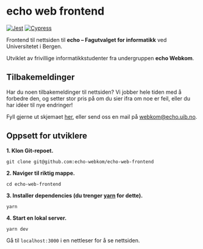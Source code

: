 # echo web frontend

[![Jest](https://github.com/echo-webkom/echo-web-frontend/actions/workflows/jest_test.yaml/badge.svg)](https://github.com/echo-webkom/echo-web-frontend/actions/workflows/jest_test.yaml)
[![Cypress](https://github.com/echo-webkom/echo-web-frontend/actions/workflows/cypress_test.yaml/badge.svg)](https://github.com/echo-webkom/echo-web-frontend/actions/workflows/cypress_test.yaml)

Frontend til nettsiden til **echo – Fagutvalget for informatikk** ved Universitetet i Bergen.

Utviklet av frivillige informatikkstudenter fra undergruppen **echo Webkom**.

## Tilbakemeldinger

Har du noen tilbakemeldinger til nettsiden?
Vi jobber hele tiden med å forbedre den,
og setter stor pris på om du sier ifra om noe er feil,
eller du har idéer til nye endringer!

Fyll gjerne ut skjemaet [her](https://forms.gle/r9LNMFjanUNP7Gph9),
eller send oss en mail på [webkom@echo.uib.no](mailto:webkom@echo.uib.no).

## Oppsett for utviklere

**1. Klon Git-repoet.**

    git clone git@github.com:echo-webkom/echo-web-frontend

**2. Naviger til riktig mappe.**

    cd echo-web-frontend

**3. Installer dependencies (du trenger [yarn](https://classic.yarnpkg.com/en/docs/install) for dette).**

    yarn

**4. Start en lokal server.**

    yarn dev

Gå til `localhost:3000` i en nettleser for å se nettsiden.
